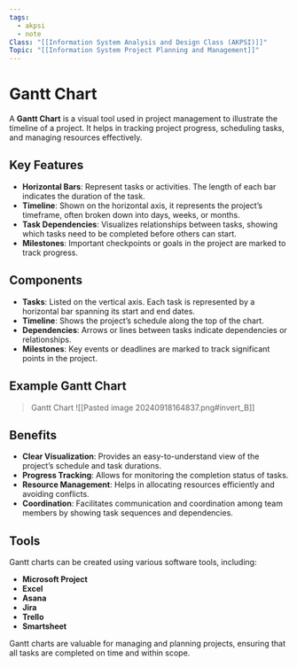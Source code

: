 ```yaml
---
tags:
  - akpsi
  - note
Class: "[[Information System Analysis and Design Class (AKPSI)]]"
Topic: "[[Information System Project Planning and Management]]"
---
```


# Gantt Chart

A **Gantt Chart** is a visual tool used in project management to illustrate the timeline of a project. It helps in tracking project progress, scheduling tasks, and managing resources effectively. 

## Key Features

- **Horizontal Bars**: Represent tasks or activities. The length of each bar indicates the duration of the task.
- **Timeline**: Shown on the horizontal axis, it represents the project’s timeframe, often broken down into days, weeks, or months.
- **Task Dependencies**: Visualizes relationships between tasks, showing which tasks need to be completed before others can start.
- **Milestones**: Important checkpoints or goals in the project are marked to track progress.

## Components

- **Tasks**: Listed on the vertical axis. Each task is represented by a horizontal bar spanning its start and end dates.
- **Timeline**: Shows the project’s schedule along the top of the chart. 
- **Dependencies**: Arrows or lines between tasks indicate dependencies or relationships.
- **Milestones**: Key events or deadlines are marked to track significant points in the project.

## Example Gantt Chart

> Gantt Chart
> ![[Pasted image 20240918164837.png#invert_B]]

## Benefits

- **Clear Visualization**: Provides an easy-to-understand view of the project’s schedule and task durations.
- **Progress Tracking**: Allows for monitoring the completion status of tasks.
- **Resource Management**: Helps in allocating resources efficiently and avoiding conflicts.
- **Coordination**: Facilitates communication and coordination among team members by showing task sequences and dependencies.

## Tools

Gantt charts can be created using various software tools, including:

- **Microsoft Project**
- **Excel**
- **Asana**
- **Jira**
- **Trello**
- **Smartsheet**

Gantt charts are valuable for managing and planning projects, ensuring that all tasks are completed on time and within scope.